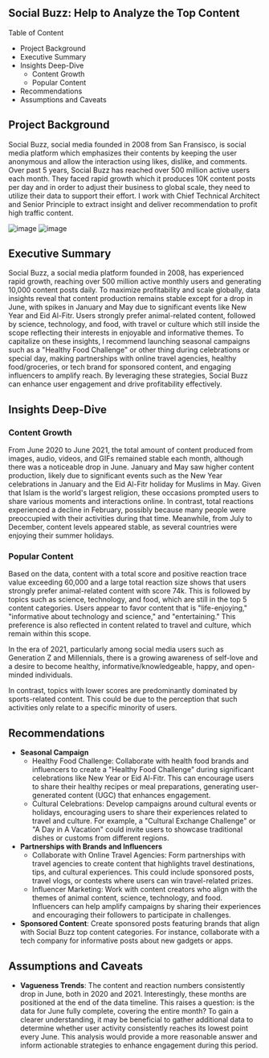 ## Social Buzz: Help to Analyze the Top Content 

Table of Content
- Project Background
- Executive Summary
- Insights Deep-Dive
  - Content Growth
  - Popular Content
- Recommendations
- Assumptions and Caveats

## Project Background
Social Buzz, social media founded in 2008 from San Fransisco, is social media platform which emphasizes their contents by keeping the user anonymous and allow the interaction using likes, dislike, and comments. Over past 5 years, Social Buzz has reached over 500 million active users each month. They faced rapid growth which it produces 10K content posts per day and in order to adjust their business to global scale, they need to utilize their data to support their effort. I work with Chief Technical Architect and Senior Principle to extract insight and deliver recommendation to profit high traffic content. 

![image](https://github.com/user-attachments/assets/bb92b33b-5d9c-459f-b47f-a3ab02d934fd)
![image](https://github.com/user-attachments/assets/6c695e8d-525b-4fba-b049-af0a8b62104e)

## Executive Summary
Social Buzz, a social media platform founded in 2008, has experienced rapid growth, reaching over 500 million active monthly users and generating 10,000 content posts daily. To maximize profitability and scale globally, data insights reveal that content production remains stable except for a drop in June, with spikes in January and May due to significant events like New Year and Eid Al-Fitr. Users strongly prefer animal-related content, followed by science, technology, and food, with travel or culture which still inside the scope reflecting their interests in enjoyable and informative themes. To capitalize on these insights, I recommend launching seasonal campaigns such as a "Healthy Food Challenge" or other thing during celebrations or special day, making partnerships with online travel agencies, healthy food/groceries, or tech brand for sponsored content, and engaging influencers to amplify reach. By leveraging these strategies, Social Buzz can enhance user engagement and drive profitability effectively.

## Insights Deep-Dive
### Content Growth
From June 2020 to June 2021, the total amount of content produced from images, audio, videos, and GIFs remained stable each month, although there was a noticeable drop in June. January and May saw higher content production, likely due to significant events such as the New Year celebrations in January and the Eid Al-Fitr holiday for Muslims in May. Given that Islam is the world's largest religion, these occasions prompted users to share various moments and interactions online. In contrast, total reactions experienced a decline in February, possibly because many people were preoccupied with their activities during that time. Meanwhile, from July to December, content levels appeared stable, as several countries were enjoying their summer holidays.
### Popular Content
Based on the data, content with a total score and positive reaction trace value exceeding 60,000 and a large total reaction size shows that users strongly prefer animal-related content with score 74k. This is followed by topics such as science, technology, and food, which are still in the top 5 content categories. Users appear to favor content that is "life-enjoying," "informative about technology and science," and "entertaining." This preference is also reflected in content related to travel and culture, which remain within this scope.

In the era of 2021, particularly among social media users such as Generation Z and Millennials, there is a growing awareness of self-love and a desire to become healthy, informative/knowledgeable, happy, and open-minded individuals.

In contrast, topics with lower scores are predominantly dominated by sports-related content. This could be due to the perception that such activities only relate to a specific minority of users.

## Recommendations
- **Seasonal Campaign**
  - Healthy Food Challenge: Collaborate with health food brands and influencers to create a "Healthy Food Challenge" during significant celebrations like New Year or Eid Al-Fitr. This can encourage users to share their healthy recipes or meal preparations, generating user-generated content (UGC) that enhances engagement.
  - Cultural Celebrations: Develop campaigns around cultural events or holidays, encouraging users to share their experiences related to travel and culture. For example, a "Cultural Exchange Challenge" or "A Day in A Vacation" could invite users to showcase traditional dishes or customs from different regions.
- **Partnerships with Brands and Influencers**
  - Collaborate with Online Travel Agencies: Form partnerships with travel agencies to create content that highlights travel destinations, tips, and cultural experiences. This could include sponsored posts, travel vlogs, or contests where users can win travel-related prizes.
  - Influencer Marketing: Work with content creators who align with the themes of animal content, science, technology, and food. Influencers can help amplify campaigns by sharing their experiences and encouraging their followers to participate in challenges.
- **Sponsored Content**: Create sponsored posts featuring brands that align with Social Buzz top content categories. For instance, collaborate with a tech company for informative posts about new gadgets or apps.
## Assumptions and Caveats
- **Vagueness Trends**: The content and reaction numbers consistently drop in June, both in 2020 and 2021. Interestingly, these months are positioned at the end of the data timeline. This raises a question: is the data for June fully complete, covering the entire month? To gain a clearer understanding, it may be beneficial to gather additional data to determine whether user activity consistently reaches its lowest point every June. This analysis would provide a more reasonable answer and inform actionable strategies to enhance engagement during this period.

